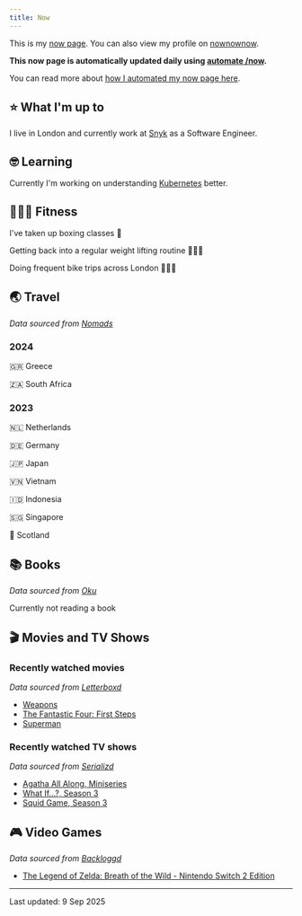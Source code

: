 ```yaml
---
title: Now
---
```


This is my [now page](https://nownownow.com/about). You can also view my profile on [nownownow](https://nownownow.com/p/1M0p).

**This now page is automatically updated daily using [automate /now](https://github.com/skyth3r/automate-now).**

You can read more about [how I automated my now page here](https://akashgoswami.dev/posts/automating-my-now-page/).


## ⭐ What I'm up to

I live in London and currently work at [Snyk](https://snyk.io/) as a Software Engineer.

## 🤓 Learning

Currently I'm working on understanding [Kubernetes](https://kubernetes.io/) better.

## 🤸🏽‍♂️ Fitness

I've taken up boxing classes 🥊

Getting back into a regular weight lifting routine 🏋🏽‍♂️

Doing frequent bike trips across London 🚴🏽‍♂️

## 🌏 Travel

*Data sourced from [Nomads](https://nomads.com/)*

### 2024

🇬🇷 Greece

🇿🇦 South Africa

### 2023

🇳🇱 Netherlands

🇩🇪 Germany

🇯🇵 Japan

🇻🇳 Vietnam

🇮🇩 Indonesia

🇸🇬 Singapore

🏴󠁧󠁢󠁳󠁣󠁴󠁿 Scotland

## 📚 Books

*Data sourced from [Oku](https://oku.club/)*

Currently not reading a book
## 🎬 Movies and TV Shows

### Recently watched movies

*Data sourced from [Letterboxd](https://letterboxd.com/)*

* [Weapons](https://letterboxd.com/film/weapons-2025/)
* [The Fantastic Four: First Steps](https://letterboxd.com/film/the-fantastic-four-first-steps/)
* [Superman](https://letterboxd.com/film/superman-2025/)

### Recently watched TV shows

*Data sourced from [Serializd](https://www.serializd.com/)*

* [Agatha All Along, Miniseries](https://www.serializd.com/show/138501)
* [What If...?, Season 3](https://www.serializd.com/show/91363)
* [Squid Game, Season 3](https://www.serializd.com/show/93405)

## 🎮 Video Games

*Data sourced from [Backloggd](https://backloggd.com/)*

* [The Legend of Zelda: Breath of the Wild - Nintendo Switch 2 Edition](https://backloggd.com/games/the-legend-of-zelda-breath-of-the-wild-nintendo-switch-2-edition/)

---

Last updated: 9 Sep 2025